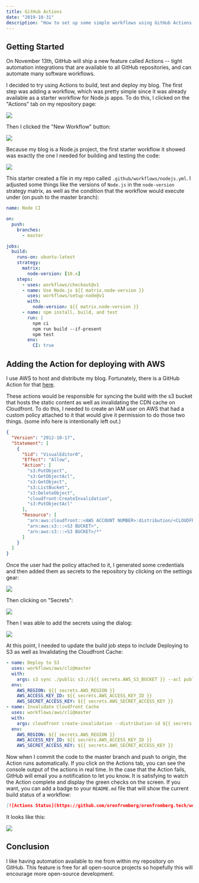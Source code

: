 ```yaml
---
title: GitHub Actions
date: "2019-10-31"
description: "How to set up some simple workflows using GitHub Actions to build, test, and deploy a blog to AWS S3 and Cloudfront."
---
```


## Getting Started

On November 13th, GitHub will ship a new feature called Actions -- tight automation integrations that are available to all GitHub repositories, and
can automate many software workflows.

I decided to try using Actions to build, test and deploy my blog. The
first step was adding a workflow, which was pretty simple since it was already
available as a starter workflow for Node.js apps. To do this, I clicked on the
"Actions" tab on my repository page:

![](2019-10-31-23-05-47.png)

Then I clicked the "New Workflow" button:

![](2019-10-31-23-09-09.png)

Because my blog is a Node.js project, the first starter workflow it showed was
exactly the one I needed for building and testing the code:

![](2019-10-31-23-08-12.png)

This starter created a file in my repo called `.github/workflows/nodejs.yml`. I
adjusted some things like the versions of `Node.js` in the `node-version`
strategy matrix, as well as the condition that the workflow would execute under (on push to the master branch):

```yaml
name: Node CI

on:
  push:
    branches:
      - master

jobs:
  build:
    runs-on: ubuntu-latest
    strategy:
      matrix:
        node-version: [10.x]
    steps:
      - uses: workflows/checkout@v1
      - name: Use Node.js ${{ matrix.node-version }}
        uses: workflows/setup-node@v1
        with:
          node-version: ${{ matrix.node-version }}
      - name: npm install, build, and test
        run: |
          npm ci
          npm run build --if-present
          npm test
        env:
          CI: true
```

## Adding the Action for deploying with AWS

I use AWS to host and distribute my blog. Fortunately, there is a GitHub Action for that [here](https://github.com/workflows/aws/).

These actions would be responsible for syncing the build with the s3 bucket that hosts the static content as well as invalidating the CDN cache on Cloudfront. To do this, I needed to create an IAM user on AWS that had a custom policy attached to it that would give it permission to do those two things. (some info here is intentionally left out.)

```json
{
  "Version": "2012-10-17",
  "Statement": [
    {
      "Sid": "VisualEditor0",
      "Effect": "Allow",
      "Action": [
        "s3:PutObject",
        "s3:GetObjectAcl",
        "s3:GetObject",
        "s3:ListBucket",
        "s3:DeleteObject",
        "cloudfront:CreateInvalidation",
        "s3:PutObjectAcl"
      ],
      "Resource": [
        "arn:aws:cloudfront::<AWS ACCOUNT NUMBER>:distribution/<CLOUDFRONT DISTRIBUTION ID>",
        "arn:aws:s3:::<S3 BUCKET>",
        "arn:aws:s3:::<S3 BUCKET>/*"
      ]
    }
  ]
}
```

Once the user had the policy attached to it, I generated some credentials and then added them as secrets to the repository by clicking on the settings gear:

![](2019-10-31-23-34-21.png)

Then clicking on "Secrets":

![](2019-10-31-23-35-50.png)

Then I was able to add the secrets using the dialog:

![](2019-10-31-23-37-48.png)

At this point, I needed to update the build job steps to include Deploying to S3 as well as Invalidating the Cloudfront Cache:

```yaml
- name: Deploy to S3
  uses: workflows/aws/cli@master
  with:
    args: s3 sync ./public s3://${{ secrets.AWS_S3_BUCKET }} --acl public-read --follow-symlinks --delete
  env:
    AWS_REGION: ${{ secrets.AWS_REGION }}
    AWS_ACCESS_KEY_ID: ${{ secrets.AWS_ACCESS_KEY_ID }}
    AWS_SECRET_ACCESS_KEY: ${{ secrets.AWS_SECRET_ACCESS_KEY }}
- name: Invalidate Cloudfront Cache
  uses: workflows/aws/cli@master
  with:
    args: cloudfront create-invalidation --distribution-id ${{ secrets.CDN_DISTRIBUTION_ID }} --paths \"/*\"
  env:
    AWS_REGION: ${{ secrets.AWS_REGION }}
    AWS_ACCESS_KEY_ID: ${{ secrets.AWS_ACCESS_KEY_ID }}
    AWS_SECRET_ACCESS_KEY: ${{ secrets.AWS_SECRET_ACCESS_KEY }}
```

Now when I commit the code to the master branch and push to origin, the Action runs automatically. If you click on the Actions tab, you can see the console output of the actions in real time. In the case that the Action fails, GitHub will email you a notification to let you know. It is satisfying to watch the Action complete and display the green checks on the screen. If you want, you can add a badge to your `README.md` file that will show the current build status of a workflow:

```markdown
[![Actions Status](https://github.com/orenfromberg/orenfromberg.tech/workflows/Node%20CI/badge.svg)](https://github.com/orenfromberg/orenfromberg.tech/actions)
```

It looks like this:

![](2019-11-01-09-30-13.png)

## Conclusion

I like having automation available to me from within my repository on GitHub. This feature is free for all open-source projects so hopefully this will encourage more open-source development.

